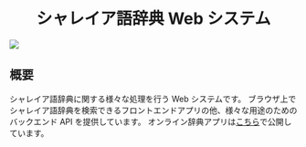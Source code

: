<div align="center">
<h1>シャレイア語辞典 Web システム</h1>
</div>

![](https://img.shields.io/github/commit-activity/y/Ziphil/ShaleianOnline?label=commits)


## 概要
シャレイア語辞典に関する様々な処理を行う Web システムです。
ブラウザ上でシャレイア語辞典を検索できるフロントエンドアプリの他、様々な用途のためのバックエンド API を提供しています。
オンライン辞典アプリは[こちら](https://sakalt.github.io/Qolxarvan/)で公開しています。
